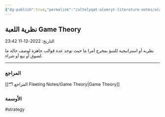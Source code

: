 ```yaml
---
{"dg-publish":true,"permalink":"/altelyqat-alemryt-literature-notes/alaemal-business/nzryt-allebt-game-theory/"}
---
```


## نظرية اللعبة Game Theory

التاريخ: 2022-12-11 23:42

نظرية أو استراتيجية للتنبؤ بمخرج أمرا ما حيث توجد عدة قوالب جاهزة لوصف حالة ما لسوق أو بيع أو شراء. 

----------
### المراجع
[[🗂️ المراجع Fleeting Notes/Game Theory\|Game Theory]]
### الأوسمة
#strategy

